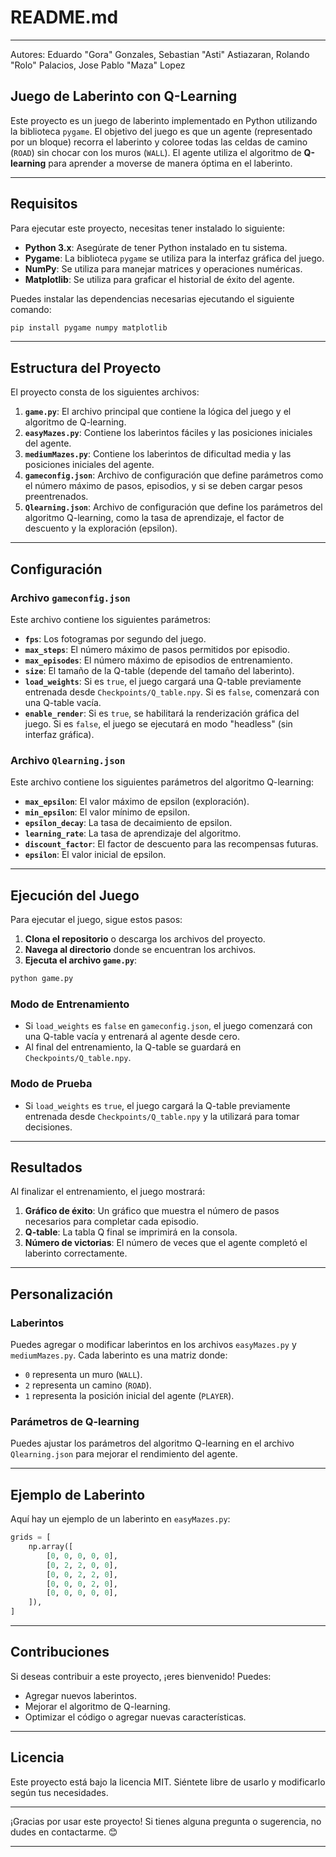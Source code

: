 # README.md
---
Autores: Eduardo "Gora" Gonzales, Sebastian "Asti" Astiazaran, Rolando "Rolo" Palacios, Jose Pablo "Maza" Lopez

## Juego de Laberinto con Q-Learning

Este proyecto es un juego de laberinto implementado en Python utilizando la biblioteca `pygame`. El objetivo del juego es que un agente (representado por un bloque) recorra el laberinto y coloree todas las celdas de camino (`ROAD`) sin chocar con los muros (`WALL`). El agente utiliza el algoritmo de **Q-learning** para aprender a moverse de manera óptima en el laberinto.

---

## Requisitos

Para ejecutar este proyecto, necesitas tener instalado lo siguiente:

- **Python 3.x**: Asegúrate de tener Python instalado en tu sistema.
- **Pygame**: La biblioteca `pygame` se utiliza para la interfaz gráfica del juego.
- **NumPy**: Se utiliza para manejar matrices y operaciones numéricas.
- **Matplotlib**: Se utiliza para graficar el historial de éxito del agente.

Puedes instalar las dependencias necesarias ejecutando el siguiente comando:

```bash
pip install pygame numpy matplotlib
```

---

## Estructura del Proyecto

El proyecto consta de los siguientes archivos:

1. **`game.py`**: El archivo principal que contiene la lógica del juego y el algoritmo de Q-learning.
2. **`easyMazes.py`**: Contiene los laberintos fáciles y las posiciones iniciales del agente.
3. **`mediumMazes.py`**: Contiene los laberintos de dificultad media y las posiciones iniciales del agente.
4. **`gameconfig.json`**: Archivo de configuración que define parámetros como el número máximo de pasos, episodios, y si se deben cargar pesos preentrenados.
5. **`Qlearning.json`**: Archivo de configuración que define los parámetros del algoritmo Q-learning, como la tasa de aprendizaje, el factor de descuento y la exploración (epsilon).

---

## Configuración

### Archivo `gameconfig.json`

Este archivo contiene los siguientes parámetros:

- **`fps`**: Los fotogramas por segundo del juego.
- **`max_steps`**: El número máximo de pasos permitidos por episodio.
- **`max_episodes`**: El número máximo de episodios de entrenamiento.
- **`size`**: El tamaño de la Q-table (depende del tamaño del laberinto).
- **`load_weights`**: Si es `true`, el juego cargará una Q-table previamente entrenada desde `Checkpoints/Q_table.npy`. Si es `false`, comenzará con una Q-table vacía.
- **`enable_render`**: Si es `true`, se habilitará la renderización gráfica del juego. Si es `false`, el juego se ejecutará en modo "headless" (sin interfaz gráfica).

### Archivo `Qlearning.json`

Este archivo contiene los siguientes parámetros del algoritmo Q-learning:

- **`max_epsilon`**: El valor máximo de epsilon (exploración).
- **`min_epsilon`**: El valor mínimo de epsilon.
- **`epsilon_decay`**: La tasa de decaimiento de epsilon.
- **`learning_rate`**: La tasa de aprendizaje del algoritmo.
- **`discount_factor`**: El factor de descuento para las recompensas futuras.
- **`epsilon`**: El valor inicial de epsilon.

---

## Ejecución del Juego

Para ejecutar el juego, sigue estos pasos:

1. **Clona el repositorio** o descarga los archivos del proyecto.
2. **Navega al directorio** donde se encuentran los archivos.
3. **Ejecuta el archivo `game.py`**:

```bash
python game.py
```

### Modo de Entrenamiento

- Si `load_weights` es `false` en `gameconfig.json`, el juego comenzará con una Q-table vacía y entrenará al agente desde cero.
- Al final del entrenamiento, la Q-table se guardará en `Checkpoints/Q_table.npy`.

### Modo de Prueba

- Si `load_weights` es `true`, el juego cargará la Q-table previamente entrenada desde `Checkpoints/Q_table.npy` y la utilizará para tomar decisiones.

---

## Resultados

Al finalizar el entrenamiento, el juego mostrará:

1. **Gráfico de éxito**: Un gráfico que muestra el número de pasos necesarios para completar cada episodio.
2. **Q-table**: La tabla Q final se imprimirá en la consola.
3. **Número de victorias**: El número de veces que el agente completó el laberinto correctamente.

---

## Personalización

### Laberintos

Puedes agregar o modificar laberintos en los archivos `easyMazes.py` y `mediumMazes.py`. Cada laberinto es una matriz donde:

- `0` representa un muro (`WALL`).
- `2` representa un camino (`ROAD`).
- `1` representa la posición inicial del agente (`PLAYER`).

### Parámetros de Q-learning

Puedes ajustar los parámetros del algoritmo Q-learning en el archivo `Qlearning.json` para mejorar el rendimiento del agente.

---

## Ejemplo de Laberinto

Aquí hay un ejemplo de un laberinto en `easyMazes.py`:

```python
grids = [
    np.array([
        [0, 0, 0, 0, 0],
        [0, 2, 2, 0, 0],
        [0, 0, 2, 2, 0],
        [0, 0, 0, 2, 0],
        [0, 0, 0, 0, 0],
    ]),
]
```

---

## Contribuciones

Si deseas contribuir a este proyecto, ¡eres bienvenido! Puedes:

- Agregar nuevos laberintos.
- Mejorar el algoritmo de Q-learning.
- Optimizar el código o agregar nuevas características.

---

## Licencia

Este proyecto está bajo la licencia MIT. Siéntete libre de usarlo y modificarlo según tus necesidades.

---

¡Gracias por usar este proyecto! Si tienes alguna pregunta o sugerencia, no dudes en contactarme. 😊

---

